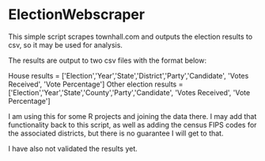 # ElectionWebscraper
This simple script scrapes townhall.com and outputs the election results to csv, so it may be used for analysis.


The results are output to two csv files with the format below:

House results = ['Election','Year','State','District','Party','Candidate', 'Votes Received', 'Vote Percentage']
Other election results = ['Election','Year','State','County','Party','Candidate', 'Votes Received', 'Vote Percentage']

I am using this for some R projects and joining the data there. I may add that functionality back to this script,
as well as adding the census FIPS codes for the associated districts, but there is no guarantee I will get to that.

I have also not validated the results yet. 
